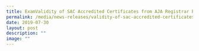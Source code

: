 ```yaml
---
title: ExamValidity of SAC Accredited Certificates from AJA Registrar Pte Ltdple Title
permalink: /media/news-releases/validity-of-sac-accredited-certificates-from-aja-registrar-pte-ltd/
date: 2019-07-30
layout: post
description: ""
image: ""
---
```

